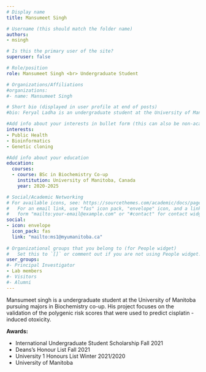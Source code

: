 ```yaml
---
# Display name
title: Mansumeet Singh

# Username (this should match the folder name)
authors:
- msingh

# Is this the primary user of the site?
superuser: false

# Role/position
role: Mansumeet Singh <br> Undergraduate Student

# Organizations/Affiliations
#organizations:
#- name: Mansumeet Singh

# Short bio (displayed in user profile at end of posts)
#bio: Feryal Ladha is an undergraduate student at the University of Manitoba pursuing majors in Biochemistry Co-up 

#Add info about your interests in bullet form (this can also be non-academic) 
interests:
- Public Health
- Bioinformatics
- Genetic cloning

#Add info about your education 
education:
  courses:
  - course: BSc in Biochemistry Co-up
    institution: University of Manitoba, Canada
    year: 2020-2025

# Social/Academic Networking
# For available icons, see: https://sourcethemes.com/academic/docs/page-builder/#icons
#   For an email link, use "fas" icon pack, "envelope" icon, and a link in the
#   form "mailto:your-email@example.com" or "#contact" for contact widget.
social:
- icon: envelope
  icon_pack: fas
  link: "mailto:ms1@myumanitoba.ca"
  
# Organizational groups that you belong to (for People widget)
#   Set this to `[]` or comment out if you are not using People widget.
user_groups:
#- Principal Investigator
- Lab members
#- Visitors
#- Alumni
---
```

Mansumeet singh is a undergraduate student at the University of Manitoba pursuing majors in Biochemistry co-up. His project focuses on the validation of the polygenic risk scores that were used to predict cisplatin - induced otoxicity.

**Awards:** 
- International Undergraduate Student Scholarship Fall 2021
- Deans’s Honour List Fall 2021
- University 1 Honours List Winter 2021/2020
- University of Manitoba

